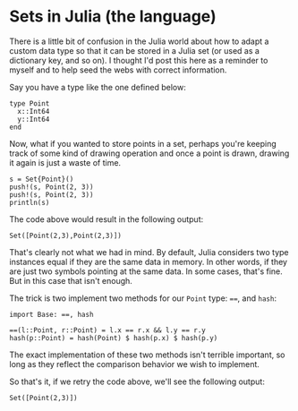 # Sets in Julia (the language)

There is a little bit of confusion in the Julia world about how to adapt
a custom data type so that it can be stored in a Julia set (or used as
a dictionary key, and so on). I thought I'd post this here as a reminder to
myself and to help seed the webs with correct information.

Say you have a type like the one defined below:

```{julia}
type Point
  x::Int64
  y::Int64
end
```

Now, what if you wanted to store points in a set, perhaps you're keeping track
of some kind of drawing operation and once a point is drawn, drawing it again
is just a waste of time.

```{julia}
s = Set{Point}()
push!(s, Point(2, 3))
push!(s, Point(2, 3))
println(s)
```

The code above would result in the following output:

```
Set([Point(2,3),Point(2,3)])
```

That's clearly not what we had in mind. By default, Julia considers two type
instances equal if they are the same data in memory. In other words, if they
are just two symbols pointing at the same data. In some cases, that's fine. But
in this case that isn't enough.

The trick is two implement two methods for our `Point` type: `==`, and `hash`:

```{julia}
import Base: ==, hash

==(l::Point, r::Point) = l.x == r.x && l.y == r.y
hash(p::Point) = hash(Point) $ hash(p.x) $ hash(p.y)
```

The exact implementation of these two methods isn't terrible important, so long
as they reflect the comparison behavior we wish to implement.

So that's it, if we retry the code above, we'll see the following output:

```{julia}
Set([Point(2,3)])
```

